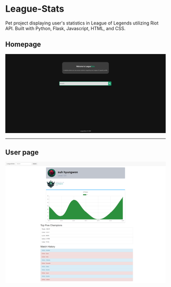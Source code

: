 # League-Stats

Pet project displaying user's statistics in League of Legends utilizing Riot API. Built with Python, Flask, Javascript, HTML, and CSS.

## Homepage

![Image of Landing Page](/images/04_01_Homepage.png)

________________________________________

## User page

![Image of Demo](/images/player_page.png)
